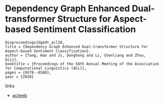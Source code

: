 # Dependency Graph Enhanced Dual-transformer Structure for Aspect-based Sentiment Classification

```
@inproceedings{dgedt_acl20,
title = {Dependency Graph Enhanced Dual-transformer Structure for Aspect-based Sentiment Classification},
author = {Tang, Hao and Ji, Donghong and Li, Chenliang and Zhou, Qiji},
booktitle = {Proceedings of the 58th Annual Meeting of the Association for Computational Linguistics (ACL)},
pages = {6578--6588},
year = {2020}
```

links
- [aclweb](https://www.aclweb.org/anthology/2020.acl-main.588/)
